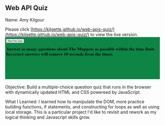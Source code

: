 ## Web API Quiz 

Name: Amy Kilgour

Please click [https://kilgette.github.io/web-apis-quiz/](https://kilgette.github.io/web-apis-quiz/) to view the live version.  
![Here is a screenshot of the page](./assets/images/screenshot.jpg)

Objective: Build a multiple-choice question quiz that runs in the browser with dynamically updated HTML and CSS 
powereed by JavaScript. 

What I Learned: I learned how to manipulate the DOM, more practice building functions, if statements, and constructing 
for loops as well as using local storage. This is a particular project I'd like to revisit and rework as my logical thinking 
and Javascript skills grow. 

